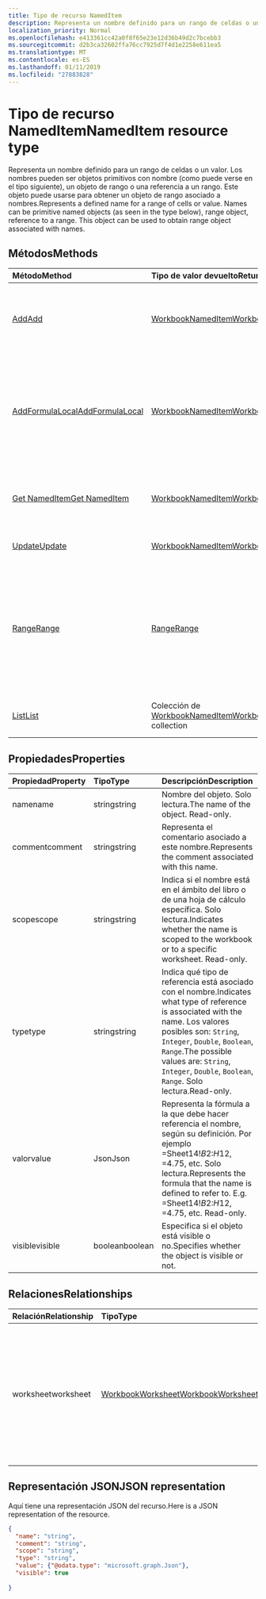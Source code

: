 ```yaml
---
title: Tipo de recurso NamedItem
description: Representa un nombre definido para un rango de celdas o un valor. Los nombres pueden ser objetos primitivos con nombre (como puede verse en el tipo siguiente), un objeto de rango o una referencia a un rango. Este objeto puede usarse para obtener un objeto de rango asociado a nombres.
localization_priority: Normal
ms.openlocfilehash: e413361cc42a0f8f65e23e12d36b49d2c7bcebb3
ms.sourcegitcommit: d2b3ca32602ffa76cc7925d7f4d1e2258e611ea5
ms.translationtype: MT
ms.contentlocale: es-ES
ms.lasthandoff: 01/11/2019
ms.locfileid: "27883828"
---
```

# <a name="nameditem-resource-type"></a><span data-ttu-id="76722-105">Tipo de recurso NamedItem</span><span class="sxs-lookup"><span data-stu-id="76722-105">NamedItem resource type</span></span>

<span data-ttu-id="76722-p102">Representa un nombre definido para un rango de celdas o un valor. Los nombres pueden ser objetos primitivos con nombre (como puede verse en el tipo siguiente), un objeto de rango o una referencia a un rango. Este objeto puede usarse para obtener un objeto de rango asociado a nombres.</span><span class="sxs-lookup"><span data-stu-id="76722-p102">Represents a defined name for a range of cells or value. Names can be primitive named objects (as seen in the type below), range object, reference to a range. This object can be used to obtain range object associated with names.</span></span>


## <a name="methods"></a><span data-ttu-id="76722-109">Métodos</span><span class="sxs-lookup"><span data-stu-id="76722-109">Methods</span></span>

| <span data-ttu-id="76722-110">Método</span><span class="sxs-lookup"><span data-stu-id="76722-110">Method</span></span>           | <span data-ttu-id="76722-111">Tipo de valor devuelto</span><span class="sxs-lookup"><span data-stu-id="76722-111">Return Type</span></span>    |<span data-ttu-id="76722-112">Descripción</span><span class="sxs-lookup"><span data-stu-id="76722-112">Description</span></span>|
|:---------------|:--------|:----------|
|[<span data-ttu-id="76722-113">Add</span><span class="sxs-lookup"><span data-stu-id="76722-113">Add</span></span>](../api/nameditem-add.md)|[<span data-ttu-id="76722-114">WorkbookNamedItem</span><span class="sxs-lookup"><span data-stu-id="76722-114">WorkbookNamedItem</span></span>](nameditem.md)|<span data-ttu-id="76722-115">Agrega un nuevo nombre a la colección del ámbito especificado.</span><span class="sxs-lookup"><span data-stu-id="76722-115">Adds a new name to the collection of the given scope.</span></span>|
|[<span data-ttu-id="76722-116">AddFormulaLocal</span><span class="sxs-lookup"><span data-stu-id="76722-116">AddFormulaLocal</span></span>](../api/nameditem-addformulalocal.md)|[<span data-ttu-id="76722-117">WorkbookNamedItem</span><span class="sxs-lookup"><span data-stu-id="76722-117">WorkbookNamedItem</span></span>](nameditem.md)|<span data-ttu-id="76722-118">Agrega un nuevo nombre a la colección del ámbito especificado empleando la configuración regional del usuario para la fórmula.</span><span class="sxs-lookup"><span data-stu-id="76722-118">Adds a new name to the collection of the given scope using the user's locale for the formula.</span></span>|
|[<span data-ttu-id="76722-119">Get NamedItem</span><span class="sxs-lookup"><span data-stu-id="76722-119">Get NamedItem</span></span>](../api/nameditem-get.md) | [<span data-ttu-id="76722-120">WorkbookNamedItem</span><span class="sxs-lookup"><span data-stu-id="76722-120">WorkbookNamedItem</span></span>](nameditem.md) |<span data-ttu-id="76722-121">Lee las propiedades y relaciones del objeto namedItem.</span><span class="sxs-lookup"><span data-stu-id="76722-121">Read properties and relationships of namedItem object.</span></span>|
|[<span data-ttu-id="76722-122">Update</span><span class="sxs-lookup"><span data-stu-id="76722-122">Update</span></span>](../api/nameditem-update.md) | [<span data-ttu-id="76722-123">WorkbookNamedItem</span><span class="sxs-lookup"><span data-stu-id="76722-123">WorkbookNamedItem</span></span>](nameditem.md)   |<span data-ttu-id="76722-124">Actualiza el objeto NamedItem.</span><span class="sxs-lookup"><span data-stu-id="76722-124">Update NamedItem object.</span></span> |
|[<span data-ttu-id="76722-125">Range</span><span class="sxs-lookup"><span data-stu-id="76722-125">Range</span></span>](../api/nameditem-range.md)|[<span data-ttu-id="76722-126">Range</span><span class="sxs-lookup"><span data-stu-id="76722-126">Range</span></span>](range.md)|<span data-ttu-id="76722-p103">Devuelve el objeto de intervalo asociado al nombre. Produce una excepción si el tipo del elemento con nombre no es un intervalo.</span><span class="sxs-lookup"><span data-stu-id="76722-p103">Returns the range object that is associated with the name. Throws an exception if the named item's type is not a range.</span></span>|
|[<span data-ttu-id="76722-129">List</span><span class="sxs-lookup"><span data-stu-id="76722-129">List</span></span>](../api/nameditem-list.md) | <span data-ttu-id="76722-130">Colección de [WorkbookNamedItem](nameditem.md)</span><span class="sxs-lookup"><span data-stu-id="76722-130">[WorkbookNamedItem](nameditem.md) collection</span></span> |<span data-ttu-id="76722-131">Obtiene la colección de objetos namedItem.</span><span class="sxs-lookup"><span data-stu-id="76722-131">Get namedItem object collection.</span></span> |

## <a name="properties"></a><span data-ttu-id="76722-132">Propiedades</span><span class="sxs-lookup"><span data-stu-id="76722-132">Properties</span></span>
| <span data-ttu-id="76722-133">Propiedad</span><span class="sxs-lookup"><span data-stu-id="76722-133">Property</span></span>     | <span data-ttu-id="76722-134">Tipo</span><span class="sxs-lookup"><span data-stu-id="76722-134">Type</span></span>   |<span data-ttu-id="76722-135">Descripción</span><span class="sxs-lookup"><span data-stu-id="76722-135">Description</span></span>|
|:---------------|:--------|:----------|
|<span data-ttu-id="76722-136">name</span><span class="sxs-lookup"><span data-stu-id="76722-136">name</span></span>|<span data-ttu-id="76722-137">string</span><span class="sxs-lookup"><span data-stu-id="76722-137">string</span></span>|<span data-ttu-id="76722-p104">Nombre del objeto. Solo lectura.</span><span class="sxs-lookup"><span data-stu-id="76722-p104">The name of the object. Read-only.</span></span>|
|<span data-ttu-id="76722-140">comment</span><span class="sxs-lookup"><span data-stu-id="76722-140">comment</span></span>|<span data-ttu-id="76722-141">string</span><span class="sxs-lookup"><span data-stu-id="76722-141">string</span></span>|<span data-ttu-id="76722-142">Representa el comentario asociado a este nombre.</span><span class="sxs-lookup"><span data-stu-id="76722-142">Represents the comment associated with this name.</span></span>|
|<span data-ttu-id="76722-143">scope</span><span class="sxs-lookup"><span data-stu-id="76722-143">scope</span></span>|<span data-ttu-id="76722-144">string</span><span class="sxs-lookup"><span data-stu-id="76722-144">string</span></span>|<span data-ttu-id="76722-p105">Indica si el nombre está en el ámbito del libro o de una hoja de cálculo específica. Solo lectura.</span><span class="sxs-lookup"><span data-stu-id="76722-p105">Indicates whether the name is scoped to the workbook or to a specific worksheet. Read-only.</span></span>|
|<span data-ttu-id="76722-147">type</span><span class="sxs-lookup"><span data-stu-id="76722-147">type</span></span>|<span data-ttu-id="76722-148">string</span><span class="sxs-lookup"><span data-stu-id="76722-148">string</span></span>|<span data-ttu-id="76722-149">Indica qué tipo de referencia está asociado con el nombre.</span><span class="sxs-lookup"><span data-stu-id="76722-149">Indicates what type of reference is associated with the name.</span></span> <span data-ttu-id="76722-150">Los valores posibles son: `String`, `Integer`, `Double`, `Boolean`, `Range`.</span><span class="sxs-lookup"><span data-stu-id="76722-150">The possible values are: `String`, `Integer`, `Double`, `Boolean`, `Range`.</span></span> <span data-ttu-id="76722-151">Solo lectura.</span><span class="sxs-lookup"><span data-stu-id="76722-151">Read-only.</span></span>|
|<span data-ttu-id="76722-152">valor</span><span class="sxs-lookup"><span data-stu-id="76722-152">value</span></span>|<span data-ttu-id="76722-153">Json</span><span class="sxs-lookup"><span data-stu-id="76722-153">Json</span></span>|<span data-ttu-id="76722-p107">Representa la fórmula a la que debe hacer referencia el nombre, según su definición. Por ejemplo =Sheet14!$B$2:$H$12, =4.75, etc. Solo lectura.</span><span class="sxs-lookup"><span data-stu-id="76722-p107">Represents the formula that the name is defined to refer to. E.g. =Sheet14!$B$2:$H$12, =4.75, etc. Read-only.</span></span>|
|<span data-ttu-id="76722-157">visible</span><span class="sxs-lookup"><span data-stu-id="76722-157">visible</span></span>|<span data-ttu-id="76722-158">boolean</span><span class="sxs-lookup"><span data-stu-id="76722-158">boolean</span></span>|<span data-ttu-id="76722-159">Especifica si el objeto está visible o no.</span><span class="sxs-lookup"><span data-stu-id="76722-159">Specifies whether the object is visible or not.</span></span>|

## <a name="relationships"></a><span data-ttu-id="76722-160">Relaciones</span><span class="sxs-lookup"><span data-stu-id="76722-160">Relationships</span></span>
| <span data-ttu-id="76722-161">Relación</span><span class="sxs-lookup"><span data-stu-id="76722-161">Relationship</span></span>     | <span data-ttu-id="76722-162">Tipo</span><span class="sxs-lookup"><span data-stu-id="76722-162">Type</span></span>   |<span data-ttu-id="76722-163">Descripción</span><span class="sxs-lookup"><span data-stu-id="76722-163">Description</span></span>|
|:---------------|:--------|:----------|
|<span data-ttu-id="76722-164">worksheet</span><span class="sxs-lookup"><span data-stu-id="76722-164">worksheet</span></span>|[<span data-ttu-id="76722-165">WorkbookWorksheet</span><span class="sxs-lookup"><span data-stu-id="76722-165">WorkbookWorksheet</span></span>](worksheet.md)|<span data-ttu-id="76722-p108">Devuelve la hoja de cálculo que tiene como ámbito el elemento con nombre. Solo está disponible si el elemento tiene como ámbito la hoja de cálculo. Solo lectura.</span><span class="sxs-lookup"><span data-stu-id="76722-p108">Returns the worksheet on which the named item is scoped to. Available only if the item is scoped to the worksheet. Read-only.</span></span>|

## <a name="json-representation"></a><span data-ttu-id="76722-169">Representación JSON</span><span class="sxs-lookup"><span data-stu-id="76722-169">JSON representation</span></span>

<span data-ttu-id="76722-170">Aquí tiene una representación JSON del recurso.</span><span class="sxs-lookup"><span data-stu-id="76722-170">Here is a JSON representation of the resource.</span></span>

<!-- {
  "blockType": "resource",
  "optionalProperties": [

  ],
  "baseType": "microsoft.graph.entity",
  "@odata.type": "microsoft.graph.workbookNamedItem"
}-->

```json
{
  "name": "string",
  "comment": "string",
  "scope": "string",
  "type": "string",
  "value": {"@odata.type": "microsoft.graph.Json"},
  "visible": true
  
}

```

<!-- uuid: 8fcb5dbc-d5aa-4681-8e31-b001d5168d79
2015-10-25 14:57:30 UTC -->
<!-- {
  "type": "#page.annotation",
  "description": "NamedItem resource",
  "keywords": "",
  "section": "documentation",
  "tocPath": ""
}-->
